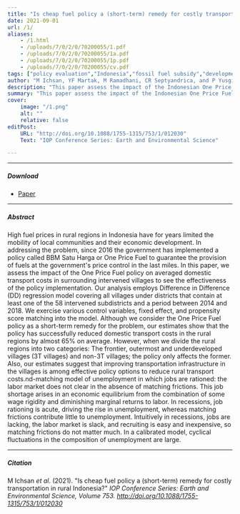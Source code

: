 ```yaml
---
title: "Is cheap fuel policy a (short-term) remedy for costly transportation in rural Indonesia?" 
date: 2021-09-01
url: /1/
aliases: 
    - /1.html
    - /uploads/7/0/2/0/70200055/1.pdf
    - /uploads/7/0/2/0/70200055/1a.pdf
    - /uploads/7/0/2/0/70200055/1p.pdf
    - /uploads/7/0/2/0/70200055/cv.pdf
tags: ["policy evaluation","Indonesia","fossil fuel subsidy","development"]
author: "M Ichsan, YF Martak, M Ramadhani, CR Septyandrica, and P Yusgiantoro"
description: "This paper assess the impact of the Indonesian One Price Fuel policy on averaged domestic transport costs in surrounding intervened villages to see the effectiveness of the policy implementation." 
summary: "This paper assess the impact of the Indonesian One Price Fuel policy on averaged domestic transport costs in surrounding intervened villages to see the effectiveness of the policy implementation. Our estimates show that the policy has successfully reduced domestic transport costs in the rural regions by almost 65% on average. However, when we divide the rural regions into two categories: The frontier, outermost and underdeveloped villages (3T villages) and non-3T villages; the policy only affects the former. Also, our estimates suggest that improving transportation infrastructure in the villages is among effective policy options to reduce rural transport costs." 
cover:
    image: "/1.png"
    alt: ""
    relative: false
editPost:
    URL: "http://doi.org/10.1088/1755-1315/753/1/012030"
    Text: "IOP Conference Series: Earth and Environmental Science"

---
```


---

##### Download

- [Paper](http://doi.org/10.1088/1755-1315/753/1/012030)

---

##### Abstract

High fuel prices in rural regions in Indonesia have for years limited the mobility of local communities and their economic development. In addressing the problem, since 2016 the government has implemented a policy called BBM Satu Harga or One Price Fuel to guarantee the provision of fuels at the government's price control in the last miles. In this paper, we assess the impact of the One Price Fuel policy on averaged domestic transport costs in surrounding intervened villages to see the effectiveness of the policy implementation. Our analysis employs Difference in Difference (DD) regression model covering all villages under districts that contain at least one of the 58 intervened subdistricts and a period between 2014 and 2018. We exercise various control variables, fixed effect, and propensity score matching into the model. Although we consider the One Price Fuel policy as a short-term remedy for the problem, our estimates show that the policy has successfully reduced domestic transport costs in the rural regions by almost 65% on average. However, when we divide the rural regions into two categories: The frontier, outermost and underdeveloped villages (3T villages) and non-3T villages; the policy only affects the former. Also, our estimates suggest that improving transportation infrastructure in the villages is among effective policy options to reduce rural transport costs.nd-matching model of unemployment in which jobs are rationed: the labor market does not clear in the absence of matching frictions. This job shortage arises in an economic equilibrium from the combination of some wage rigidity and diminishing marginal returns to labor. In recessions, job rationing is acute, driving the rise in unemployment, whereas matching frictions contribute little to unemployment. Intuitively in recessions, jobs are lacking, the labor market is slack, and recruiting is easy and inexpensive, so matching frictions do not matter much. In a calibrated model, cyclical fluctuations in the composition of unemployment are large.

---

##### Citation

M Ichsan <i>et al</i>. (2021). "Is cheap fuel policy a (short-term) remedy for costly transportation in rural Indonesia?" <i>IOP Conference Series: Earth and Environmental Science, Volume 753. http://doi.org/10.1088/1755-1315/753/1/012030

